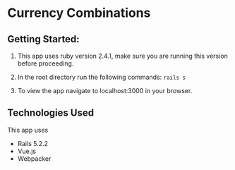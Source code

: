 # Currency Combinations

## Getting Started:

1.  This app uses ruby version 2.4.1, make sure you are running this version before proceeding.

2. In the root directory run the following commands:
    ```rails s```

3. To view the app navigate to localhost:3000 in your browser.



## Technologies Used
This app uses 
- Rails 5.2.2 
- Vue.js
- Webpacker


